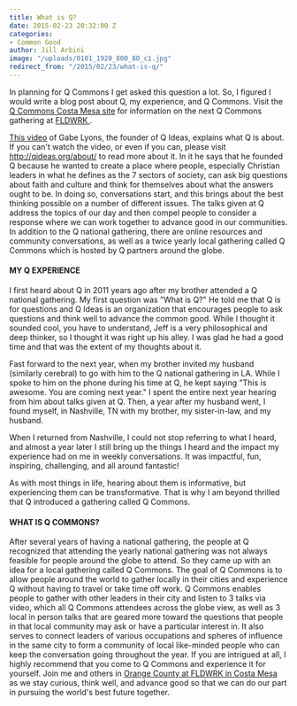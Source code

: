 ```yaml
---
title: What is Q?
date: 2015-02-23 20:32:00 Z
categories:
- Common Good
author: Jill Arbini
image: "/uploads/0101_1920_800_80_c1.jpg"
redirect_from: "/2015/02/23/what-is-q/"
---
```


In planning for Q Commons I get asked this question a lot. So, I figured I would write a blog post about Q, my experience, and Q Commons. Visit the [Q Commons Costa Mesa site](www.qcommons.com/costamesa) for information on the next Q Commons gathering at [FLDWRK ](www.fldwrk.io).

<!-- more -->

<a href="http://qideas.org/videos/what-is-q/">This video</a> of Gabe Lyons, the founder of Q Ideas, explains what Q is about. If you can't watch the video, or even if you can, please visit <a href="http://qideas.org/about/">http://qideas.org/about/</a> to read more about it. In it he says that he founded Q because he wanted to create a place where people, especially Christian leaders in what he defines as the 7 sectors of society, can ask big questions about faith and culture and think for themselves about what the answers ought to be. In doing so, conversations start, and this brings about the best thinking possible on a number of different issues. The talks given at Q address the topics of our day and then compel people to consider a response where we can work together to advance good in our communities. In addition to the Q national gathering, there are online resources and community conversations, as well as a twice yearly local gathering called Q Commons which is hosted by Q partners around the globe.

#### MY Q EXPERIENCE

I first heard about Q in 2011 years ago after my brother attended a Q national gathering. My first question was "What is Q?" He told me that Q is for questions and Q Ideas is an organization that encourages people to ask questions and think well to advance the common good. While I thought it sounded cool, you have to understand, Jeff is a very philosophical and deep thinker, so I thought it was right up his alley. I was glad he had a good time and that was the extent of my thoughts about it.

Fast forward to the next year, when my brother invited my husband (similarly cerebral) to go with him to the Q national gathering in LA. While I spoke to him on the phone during his time at Q, he kept saying "This is awesome. You are coming next year." I spent the entire next year hearing from him about talks given at Q. Then, a year after my husband went, I found myself, in Nashville, TN with my brother, my sister-in-law, and my husband.

When I returned from Nashville, I could not stop referring to what I heard, and almost a year later I still bring up the things I heard and the impact my experience had on me in weekly conversations. It was impactful, fun, inspiring, challenging, and all around fantastic!

As with most things in life, hearing about them is informative, but experiencing them can be transformative. That is why I am beyond thrilled that Q introduced a gathering called Q Commons.

#### WHAT IS Q COMMONS?

After several years of having a national gathering, the people at Q recognized that attending the yearly national gathering was not always feasible for people around the globe to attend. So they came up with an idea for a local gathering called Q Commons. The goal of Q Commons is to allow people around the world to gather locally in their cities and experience Q without having to travel or take time off work. Q Commons enables people to gather with other leaders in their city and listen to 3 talks via video, which all Q Commons attendees across the globe view, as well as 3 local in person talks that are geared more toward the questions that people in that local community may ask or have a particular interest in. It also serves to connect leaders of various occupations and spheres of influence in the same city to form a community of local like-minded people who can keep the conversation going throughout the year. If you are intrigued at all, I highly recommend that you come to Q Commons and experience it for yourself. Join me and others in <a href="http://qideas.org/qcommons/costamesa/">Orange County at FLDWRK  in Costa Mesa</a> as we stay curious, think well, and advance good so that we can do our part in pursuing the world's best future together.
